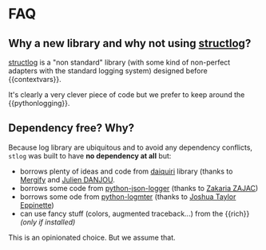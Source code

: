 # FAQ

## Why a new library and why not using [structlog](https://www.structlog.org)?

[structlog](https://www.structlog.org) is a "non standard" library (with some kind of non-perfect adapters with the standard logging system)
designed before {{contextvars}}.

It's clearly a very clever piece of code but we prefer to keep around the {{pythonlogging}}.

## Dependency free? Why?

Because log library are ubiquitous and to avoid any dependency conflicts, `stlog` was built to have **no dependency at all** but:

- borrows plenty of ideas and code from [daiquiri](https://github.com/Mergifyio/daiquiri) library (thanks to [Mergify](https://mergify.com/) and [Julien DANJOU](https://julien.danjou.info/).
- borrows some code from [python-json-logger](https://github.com/madzak/python-json-logger) (thanks to [Zakaria ZAJAC](https://github.com/madzak))
- borrows some ode from [python-logmter](https://github.com/jteppinette/python-logfmter) (thanks to [Joshua Taylor Eppinette](https://github.com/jteppinette))
- can use fancy stuff (colors, augmented traceback...) from the {{rich}} *(only if installed)*

This is an opinionated choice. But we assume that.

